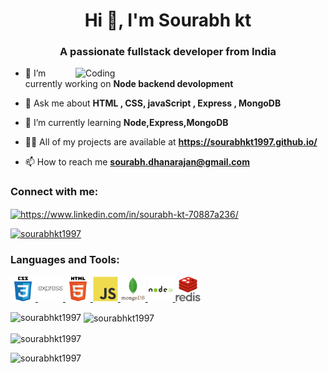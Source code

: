 <h1 align="center">Hi 👋, I'm Sourabh kt</h1>
<h3 align="center">A passionate fullstack developer from India</h3>

<p>
  <img align="right" alt="Coding" width="400" src="https://cdn.hashnode.com/res/hashnode/image/upload/v1648657506206/DRT1LznNL.gif?w=500&h=262&fit=crop&crop=entropy&auto=format,compress&gif-q=60&format=webm">

- 🔭 I’m currently working on **Node backend devolopment**

- 💬 Ask me about **HTML , CSS, javaScript , Express , MongoDB**

- 🌱 I’m currently learning **Node,Express,MongoDB**
- 👨‍💻 All of my projects are available at **https://sourabhkt1997.github.io/**
- 📫 How to reach me **sourabh.dhanarajan@gmail.com**

<h3 align="left">Connect with me:</h3>
<p align="left">
<a href="https://linkedin.com/in/https://www.linkedin.com/in/sourabh-kt-70887a236/" target="blank"><img align="center" src="https://raw.githubusercontent.com/rahuldkjain/github-profile-readme-generator/master/src/images/icons/Social/linked-in-alt.svg" alt="https://www.linkedin.com/in/sourabh-kt-70887a236/" height="30" width="40" /></a>
</p>





<p align="left"> <a href="https://github.com/ryo-ma/github-profile-trophy"><img src="https://github-profile-trophy.vercel.app/?username=sourabhkt1997" alt="sourabhkt1997" /></a> </p>



<h3 align="left">Languages and Tools:</h3>
<p align="left"> <a href="https://www.w3schools.com/css/" target="_blank" rel="noreferrer"> <img src="https://raw.githubusercontent.com/devicons/devicon/master/icons/css3/css3-original-wordmark.svg" alt="css3" width="40" height="40"/> </a> <a href="https://expressjs.com" target="_blank" rel="noreferrer"> <img src="https://raw.githubusercontent.com/devicons/devicon/master/icons/express/express-original-wordmark.svg" alt="express" width="40" height="40"/> </a> <a href="https://www.w3.org/html/" target="_blank" rel="noreferrer"> <img src="https://raw.githubusercontent.com/devicons/devicon/master/icons/html5/html5-original-wordmark.svg" alt="html5" width="40" height="40"/> </a> <a href="https://developer.mozilla.org/en-US/docs/Web/JavaScript" target="_blank" rel="noreferrer"> <img src="https://raw.githubusercontent.com/devicons/devicon/master/icons/javascript/javascript-original.svg" alt="javascript" width="40" height="40"/> </a> <a href="https://www.mongodb.com/" target="_blank" rel="noreferrer"> <img src="https://raw.githubusercontent.com/devicons/devicon/master/icons/mongodb/mongodb-original-wordmark.svg" alt="mongodb" width="40" height="40"/> </a> <a href="https://nodejs.org" target="_blank" rel="noreferrer"> <img src="https://raw.githubusercontent.com/devicons/devicon/master/icons/nodejs/nodejs-original-wordmark.svg" alt="nodejs" width="40" height="40"/> </a> <a href="https://redis.io" target="_blank" rel="noreferrer"> <img src="https://raw.githubusercontent.com/devicons/devicon/master/icons/redis/redis-original-wordmark.svg" alt="redis" width="40" height="40"/> </a> <a href="https://svelte.dev" target="_blank" rel="noreferrer"> </a> </p>

<p><img align="left" src="https://github-readme-stats.vercel.app/api/top-langs?username=sourabhkt1997&show_icons=true&locale=en&layout=compact" alt="sourabhkt1997" /></p>

<p>&nbsp;<img align="center" src="https://github-readme-stats.vercel.app/api?username=sourabhkt1997&show_icons=true&locale=en" alt="sourabhkt1997" /></p>

<p><img align="center" src="https://github-readme-streak-stats.herokuapp.com/?user=sourabhkt1997&" alt="sourabhkt1997" /></p>
<p align="left"> <img src="https://komarev.com/ghpvc/?username=sourabhkt1997&label=Profile%20views&color=0e75b6&style=flat" alt="sourabhkt1997" /> </p>
